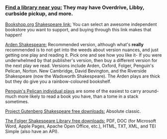 ### [Find a library near you:](https://www.worldcat.org/libraries) They may have Overdrive, Libby, curbside pickup, and more.


[Bookshop.org Shakespeare link:](https://bookshop.org/contributors/william-shakespeare-c7022f36-d654-40b7-b57d-7d7bf196efc9) You can select an awesome independent bookstore you want to support, and buying through this link makes that happen!


[Arden Shakespeare:](https://www.bloomsbury.com/academic/academic-subjects/drama-and-performance-studies/plays-shakespeare/) Recommended version, although what's **really** recommended is to not get into the weeds about version nuances, and just getting one play and reading it. Pick one and see how you like it- If you were underwhelmed by that publisher's version, then buy a different version for the next play we read. Versions include Arden, Oxford, Folger, Penguin's Pelican, Norton. New Cambridge, David Bevington, and the Riverside Shakespeare (now the Wadsworth Shakespeare). The Arden plays are thick but they do give you a rainbow-coloured bookshelf.


[Penguin's Pelican individual plays](https://www.penguinrandomhouse.com/series/BS5/the-pelican-shakespeare) are some of the easiest to carry around- much more likely to read a book you have, than a tome in a stack sometimes. 


[Project Gutenberg Shakespeare free downloads:](https://www.gutenberg.org/ebooks/author/65) Absolute classic.


[The Folger Shakespeare Library free downloads:](https://shakespeare.folger.edu/download/) PDF, DOC (for Microsoft Word, Apple Pages, Apache Open Office, etc.), HTML, TXT, XML, and TEI Simple (also have an API).

